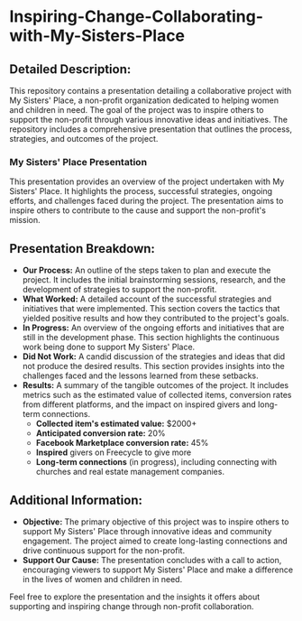 # Inspiring-Change-Collaborating-with-My-Sisters-Place

## Detailed Description:

This repository contains a presentation detailing a collaborative project with My Sisters' Place, a non-profit organization dedicated to helping women and children in need. The goal of the project was to inspire others to support the non-profit through various innovative ideas and initiatives. The repository includes a comprehensive presentation that outlines the process, strategies, and outcomes of the project.

### My Sisters' Place Presentation

This presentation provides an overview of the project undertaken with My Sisters' Place. It highlights the process, successful strategies, ongoing efforts, and challenges faced during the project. The presentation aims to inspire others to contribute to the cause and support the non-profit's mission.

## Presentation Breakdown:

* **Our Process:** An outline of the steps taken to plan and execute the project. It includes the initial brainstorming sessions, research, and the development of strategies to support the non-profit.
* **What Worked:** A detailed account of the successful strategies and initiatives that were implemented. This section covers the tactics that yielded positive results and how they contributed to the project's goals.
* **In Progress:** An overview of the ongoing efforts and initiatives that are still in the development phase. This section highlights the continuous work being done to support My Sisters' Place.
* **Did Not Work:** A candid discussion of the strategies and ideas that did not produce the desired results. This section provides insights into the challenges faced and the lessons learned from these setbacks.
* **Results:** A summary of the tangible outcomes of the project. It includes metrics such as the estimated value of collected items, conversion rates from different platforms, and the impact on inspired givers and long-term connections.
  * **Collected item's estimated value:** $2000+
  * **Anticipated conversion rate:** 20%
  * **Facebook Marketplace conversion rate:** 45%
  * **Inspired** givers on Freecycle to give more
  * **Long-term connections** (in progress), including connecting with churches and real estate management companies.

## Additional Information:

* **Objective:** The primary objective of this project was to inspire others to support My Sisters' Place through innovative ideas and community engagement. The project aimed to create long-lasting connections and drive continuous support for the non-profit.
* **Support Our Cause:** The presentation concludes with a call to action, encouraging viewers to support My Sisters' Place and make a difference in the lives of women and children in need.

Feel free to explore the presentation and the insights it offers about supporting and inspiring change through non-profit collaboration.
